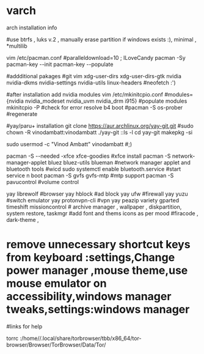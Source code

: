 # varch
arch installation info

#use btrfs , luks v.2 , manually erase partition if windows exists :), minimal , *multilib

vim /etc/pacman.conf #paralleldownload=10 ; ILoveCandy
pacman -Sy
pacman-key --init
pacman-key --populate

#addditional pakages
#git vim xdg-user-dirs xdg-user-dirs-gtk nvidia nvidia-dkms nvidia-settings nvidia-utils linux-headers #neofetch :')

#after installation add nvidia modules
vim /etc/mkinitcpio.conf #modules={nvidia nvidia_modeset nvidia_uvm nvidia_drm i915}
#populate modules
mkinitcpio -P #check for error resolve b4 boot
#pacman -S os-prober #regenerate

#yay/paru+ installation 
git clone https://aur.archlinux.org/yay-git.git #sudo chown -R vinodambatt:vinodambatt ./yay-git ::ls -l
cd yay-git
makepkg -si

sudo usermod -c "Vinod Ambatt" vinodambatt #;)

pacman -S --needed -xfce xfce-goodies #xfce install
pacman -S network-manager-applet bluez bluez-utils blueman #network manager applet and bluetooth tools
#wicd
sudo systemctl enable bluetooth.service #start service n boot
pacman -S gvfs gvfs-mtp #mtp support
pacman -S pavucontrol #volume control

yay librewolf #browser
yay hblock #ad block
yay ufw #firewall
yay yuzu #switch emulator
yay protonvpn-cli #vpn
yay peazip variety gparted timeshift missioncontrol # archive manager , wallpaper , diskpartition, system restore, taskmgr
#add font and thems icons as per mood
#firacode , dark-theme ,
# remove unnecessary shortcut keys from keyboard :settings,Change power manager ,mouse theme,use mouse emulator on accessibility,windows manager tweaks,settings:windows manager

#links for help




torrc :/home/<username>/.local/share/torbrowser/tbb/x86_64/tor-browser/Browser/TorBrowser/Data/Tor/
